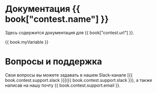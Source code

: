 # Документация {{ book["contest.name"] }}
Здесь содержится документация для {{ book["contest.url"] }}.

{{ book.myVariable }}

# Вопросы и поддержка
Свои вопросы вы можете задавать в нашем Slack-канале [{{ book.contest.support.slack }}]({{ book.contest.support.slack }}), а также написав на нашу почту {{ book.contest.support.email }}.

